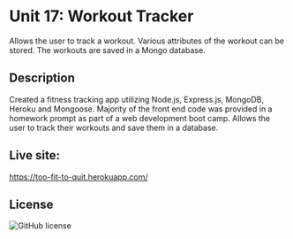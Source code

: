 # Unit 17: Workout Tracker

Allows the user to track a workout. Various attributes of the workout can be stored. The workouts are saved in a Mongo database.

## Description

Created a fitness tracking app utilizing Node.js, Express.js, MongoDB, Heroku and Mongoose. Majority of the front end code was provided in a homework prompt as part of a web development boot camp. Allows the user to track their workouts and save them in a database.

## Live site:

https://too-fit-to-quit.herokuapp.com/

## License

![GitHub license](https://img.shields.io/badge/license-MIT-blue.svg)
